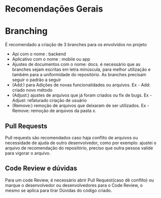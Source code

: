 # Recomendações Gerais

#	Branching
É recomendado a criação de 3 branches para os envolvidos no projeto
*   Api com o nome : backend
*   Aplicativo com o nome : mobile ou app
 *  Ajustes de documentos com o nome: docs.
é necessário que as branches sejam escritas em letra minúscula, para melhor utilização e também para a  uniformidade do repositório. 
As branches precisam seguir o padrão a seguir 
 * (Add:) para Adições de novas funcionalidades ou arquivos. Ex - Add: criado novo método
 * (Adjust:) ajustes de arquivos que já foram criados ou fix de bugs. Ex  - Adjust: refaturado criação de usuário
 * (Remove:) remoção  de arquivos que deixaram de ser utilizados. Ex - Remove: remoção de arquivos da pasta x.

## Pull Requests

Pull requests são recomendados caso haja conflito de arquivos ou necessidade de ajuda de outro desenvolvedor, como por exemplo: ajustei o arquivo de recomendação do repositório, preciso que outra pessoa valide para vigorar o arquivo.

## Code Review e dúvidas

Para um code Review, é necessário abrir Pull Request(caso dê conflito) ou marque o desenvolvedor ou desenvolvedores  para o Code Review, o mesmo se aplica para tirar Dúvidas do código criado.
## 

